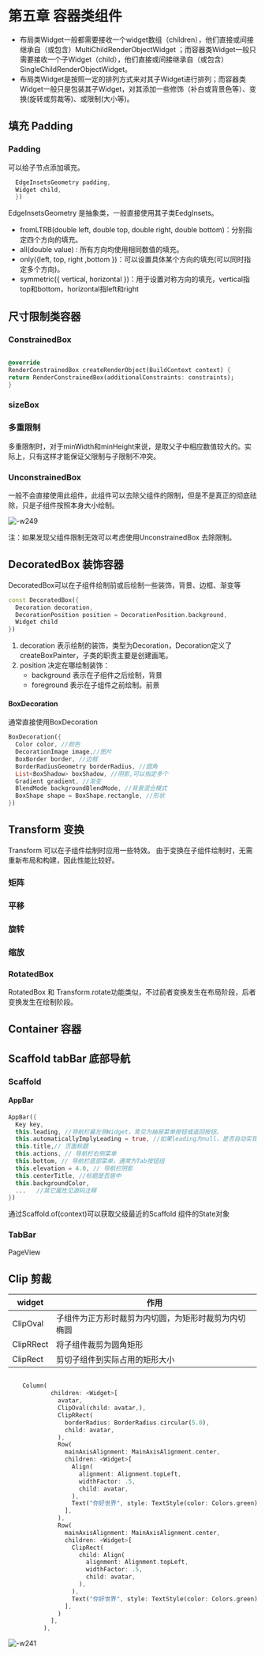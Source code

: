 # 第五章 容器类组件 

* 布局类Widget一般都需要接收一个widget数组（children），他们直接或间接继承自（或包含）MultiChildRenderObjectWidget ；而容器类Widget一般只需要接收一个子Widget（child），他们直接或间接继承自（或包含）SingleChildRenderObjectWidget。
* 布局类Widget是按照一定的排列方式来对其子Widget进行排列；而容器类Widget一般只是包装其子Widget，对其添加一些修饰（补白或背景色等）、变换(旋转或剪裁等)、或限制(大小等)。

## 填充 Padding
### Padding 
可以给子节点添加填充。

```dart
  EdgeInsetsGeometry padding,
  Widget child,
  })
```

EdgeInsetsGeometry 是抽象类，一般直接使用其子类EedgInsets。

* fromLTRB(double left, double top, double right, double bottom)：分别指定四个方向的填充。
* all(double value) : 所有方向均使用相同数值的填充。
* only({left, top, right ,bottom })：可以设置具体某个方向的填充(可以同时指定多个方向)。
* symmetric({ vertical, horizontal })：用于设置对称方向的填充，vertical指top和bottom，horizontal指left和right


## 尺寸限制类容器

### ConstrainedBox 

```dart

@override
RenderConstrainedBox createRenderObject(BuildContext context) {
return RenderConstrainedBox(additionalConstraints: constraints);
}

```
### sizeBox

### 多重限制
多重限制时，对于minWidth和minHeight来说，是取父子中相应数值较大的。实际上，只有这样才能保证父限制与子限制不冲突。

### UnconstrainedBox
一般不会直接使用此组件，此组件可以去除父组件的限制，但是不是真正的彻底祛除，只是子组件按照本身大小绘制。

![-w249](media/15908037990120/15908219679375.jpg)

注：如果发现父组件限制无效可以考虑使用UnconstrainedBox 去除限制。

## DecoratedBox 装饰容器
DecoratedBox可以在子组件绘制前或后绘制一些装饰，背景、边框、渐变等

```dart
const DecoratedBox({
  Decoration decoration,
  DecorationPosition position = DecorationPosition.background,
  Widget child
})
```
1. decoration 表示绘制的装饰，类型为Decoration，Decoration定义了createBoxPainter，子类的职责主要是创建画笔。
2. position 决定在哪绘制装饰：
    * background 表示在子组件之后绘制，背景
    * foreground 表示在子组件之前绘制。前景

#### BoxDecoration
通常直接使用BoxDecoration

```dart
BoxDecoration({
  Color color, //颜色
  DecorationImage image,//图片
  BoxBorder border, //边框
  BorderRadiusGeometry borderRadius, //圆角
  List<BoxShadow> boxShadow, //阴影,可以指定多个
  Gradient gradient, //渐变
  BlendMode backgroundBlendMode, //背景混合模式
  BoxShape shape = BoxShape.rectangle, //形状
})
```

## Transform 变换
Transform 可以在子组件绘制时应用一些特效。
由于变换在子组件绘制时，无需重新布局和构建，因此性能比较好。

### 矩阵
### 平移
### 旋转
### 缩放
### RotatedBox
RotatedBox 和 Transform.rotate功能类似，不过前者变换发生在布局阶段，后者变换发生在绘制阶段。
## Container 容器


## Scaffold tabBar 底部导航
### Scaffold
####  AppBar

```dart
AppBar({
  Key key,
  this.leading, //导航栏最左侧Widget，常见为抽屉菜单按钮或返回按钮。
  this.automaticallyImplyLeading = true, //如果leading为null，是否自动实现默认的leading按钮
  this.title,// 页面标题
  this.actions, // 导航栏右侧菜单
  this.bottom, // 导航栏底部菜单，通常为Tab按钮组
  this.elevation = 4.0, // 导航栏阴影
  this.centerTitle, //标题是否居中 
  this.backgroundColor,
  ...   //其它属性见源码注释
})
```

通过Scaffold.of(context)可以获取父级最近的Scaffold 组件的State对象

### TabBar

PageView

## Clip 剪裁


| widget    | 作用                         |
|-----------|----------------------------|
| ClipOval  | 子组件为正方形时裁剪为内切圆，为矩形时裁剪为内切椭圆 |
| ClipRRect | 将子组件裁剪为圆角矩形                |
| ClipRect  | 剪切子组件到实际占用的矩形大小            |



```dart

    Column(
            children: <Widget>[
              avatar,
              ClipOval(child: avatar,),
              ClipRRect(
                borderRadius: BorderRadius.circular(5.0),
                child: avatar,
              ),
              Row(
                mainAxisAlignment: MainAxisAlignment.center,
                children: <Widget>[
                  Align(
                    alignment: Alignment.topLeft,
                    widthFactor: .5,
                    child: avatar,
                  ),
                  Text("你好世界", style: TextStyle(color: Colors.green),)
                ],
              ),
              Row(
                mainAxisAlignment: MainAxisAlignment.center,
                children: <Widget>[
                  ClipRect(
                    child: Align(
                      alignment: Alignment.topLeft,
                      widthFactor: .5,
                      child: avatar,
                    ),
                  ),
                  Text("你好世界", style: TextStyle(color: Colors.green),)
                ],
              )
            ],
          ),

```

![-w241](media/15908037990120/15910819752074.jpg)


